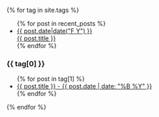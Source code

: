 {% for tag in site.tags %}

<ul>
    {% for post in recent_posts %}
        <li class="sidebar-post">
            <a title="post.title" href="{{ post.url }}">
                <span>{{ post.date|date("F Y") }}</span><br>
                {{ post.title }}
            </a>
        </li>
    {% endfor %}
</ul>

<h3>{{ tag[0] }}</h3>
  <ul>
    {% for post in tag[1] %}
      <li><a href="{{ post.url }}">{{ post.title }} - {{ post.date | date: "%B %Y" }}</a></li>
    {% endfor %}
  </ul>
{% endfor %}
